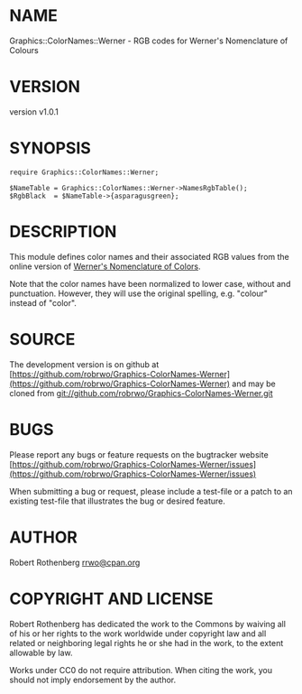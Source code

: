 # NAME

Graphics::ColorNames::Werner - RGB codes for Werner's Nomenclature of Colours

# VERSION

version v1.0.1

# SYNOPSIS

```
require Graphics::ColorNames::Werner;

$NameTable = Graphics::ColorNames::Werner->NamesRgbTable();
$RgbBlack  = $NameTable->{asparagusgreen};
```

# DESCRIPTION

This module defines color names and their associated RGB values
from the online version of
[Werner's Nomenclature of Colors](https://www.c82.net/werner/).

Note that the color names have been normalized to lower case,
without and punctuation. However, they will use the original
spelling, e.g. "colour" instead of "color".

# SOURCE

The development version is on github at [https://github.com/robrwo/Graphics-ColorNames-Werner](https://github.com/robrwo/Graphics-ColorNames-Werner)
and may be cloned from [git://github.com/robrwo/Graphics-ColorNames-Werner.git](git://github.com/robrwo/Graphics-ColorNames-Werner.git)

# BUGS

Please report any bugs or feature requests on the bugtracker website
[https://github.com/robrwo/Graphics-ColorNames-Werner/issues](https://github.com/robrwo/Graphics-ColorNames-Werner/issues)

When submitting a bug or request, please include a test-file or a
patch to an existing test-file that illustrates the bug or desired
feature.

# AUTHOR

Robert Rothenberg <rrwo@cpan.org>

# COPYRIGHT AND LICENSE

Robert Rothenberg has dedicated the work to the Commons by waiving all of his
or her rights to the work worldwide under copyright law and all related or
neighboring legal rights he or she had in the work, to the extent allowable by
law.

Works under CC0 do not require attribution. When citing the work, you should
not imply endorsement by the author.
